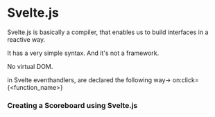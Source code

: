 # Svelte.js

Svelte.js is basically a compiler, that enables us to build interfaces in a reactive way.

It has a very simple syntax. And it's not a framework.

No virtual DOM.

in Svelte eventhandlers, are declared the following way-> on:click={<function_name>}

### Creating a Scoreboard using Svelte.js
